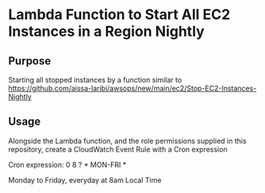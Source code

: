 Lambda Function to Start All EC2 Instances in a Region Nightly    
========

## Purpose

Starting all stopped instances by a function similar to https://github.com/aissa-laribi/awsops/new/main/ec2/Stop-EC2-Instances-Nightly

## Usage

Alongside the Lambda function, and the role permissions supplied in this repository,
create a CloudWatch Event Rule with a Cron expression 

Cron expression: 0 8 ? * MON-FRI *

Monday to Friday, everyday at 8am Local Time
